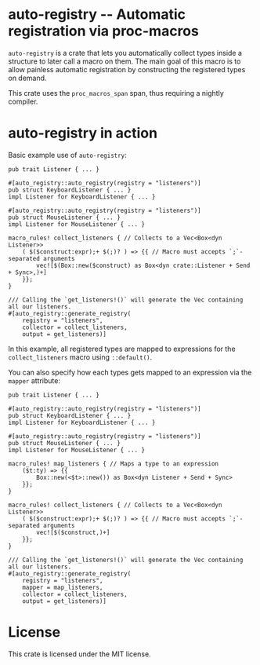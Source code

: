 # auto-registry -- Automatic registration via proc-macros

`auto-registry` is a crate that lets you automatically collect types inside a structure to later call a macro on them.
The main goal of this macro is to allow painless automatic registration by constructing the registered types on demand.

This crate uses the `proc_macros_span` span, thus requiring a nightly compiler.

# auto-registry in action

Basic example use of `auto-registry`:
```
pub trait Listener { ... }

#[auto_registry::auto_registry(registry = "listeners")]
pub struct KeyboardListener { ... }
impl Listener for KeyboardListener { ... }

#[auto_registry::auto_registry(registry = "listeners")]
pub struct MouseListener { ... }
impl Listener for MouseListener { ... }

macro_rules! collect_listeners { // Collects to a Vec<Box<dyn Listener>>
	( $($construct:expr);+ $(;)? ) => {{ // Macro must accepts `;`-separated arguments
		vec![$(Box::new($construct) as Box<dyn crate::Listener + Send + Sync>,)+]
	}};
}

/// Calling the `get_listeners!()` will generate the Vec containing all our listeners.
#[auto_registry::generate_registry(
    registry = "listeners",
    collector = collect_listeners,
    output = get_listeners)]
```

In this example, all registered types are mapped to expressions for the `collect_listeners` macro using `::default()`.

You can also specify how each types gets mapped to an expression via the `mapper` attribute:
```
pub trait Listener { ... }

#[auto_registry::auto_registry(registry = "listeners")]
pub struct KeyboardListener { ... }
impl Listener for KeyboardListener { ... }

#[auto_registry::auto_registry(registry = "listeners")]
pub struct MouseListener { ... }
impl Listener for MouseListener { ... }

macro_rules! map_listeners { // Maps a type to an expression
	($t:ty) => {{
        Box::new(<$t>::new()) as Box<dyn Listener + Send + Sync>
	}};
}

macro_rules! collect_listeners { // Collects to a Vec<Box<dyn Listener>>
	( $($construct:expr);+ $(;)? ) => {{ // Macro must accepts `;`-separated arguments
		vec![$($construct,)+]
	}};
}

/// Calling the `get_listeners!()` will generate the Vec containing all our listeners.
#[auto_registry::generate_registry(
    registry = "listeners",
    mapper = map_listeners,
    collector = collect_listeners,
    output = get_listeners)]
```

# License

This crate is licensed under the MIT license.
